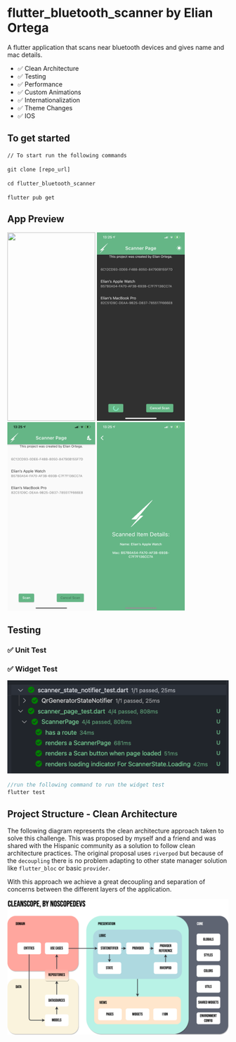 # flutter_bluetooth_scanner by Elian Ortega

A flutter application that scans near bluetooth devices and gives name and mac details.

- ✅  Clean Architecture
- ✅  Testing
- ✅  Performance
- ✅  Custom Animations
- ✅  Internationalization
- ✅  Theme Changes
- ✅ IOS


## To get started 
```
// To start run the following commands 

git clone [repo_url]

cd flutter_bluetooth_scanner

flutter pub get
```
## App Preview
<img src="assets/readme/demo.gif" width=200 height=429/> 
<img src="assets/readme/demo1.PNG" width=200 height=429/> 
<img src="assets/readme/demo2.PNG" width=200 height=429/> 
<img src="assets/readme/demo3.PNG" width=200 height=429/> 

## Testing
### ✅ Unit Test
### ✅ Widget Test
![](assets/readme/testing.png)
```dart
//run the following command to run the widget test
flutter test
```
## Project Structure - Clean Architecture

The following diagram represents the clean architecture approach taken to solve this challenge. This was proposed by myself and a friend and was shared with the Hispanic community as a solution to follow clean architecture practices. The original proposal uses `riverpod` but because of the `decoupling` there is no problem adapting to other state manager solution like `flutter_bloc` or basic  `provider`.

With this approach we achieve a great decoupling and separation of concerns between the different layers of the application.

![](assets/readme/arch.png)
